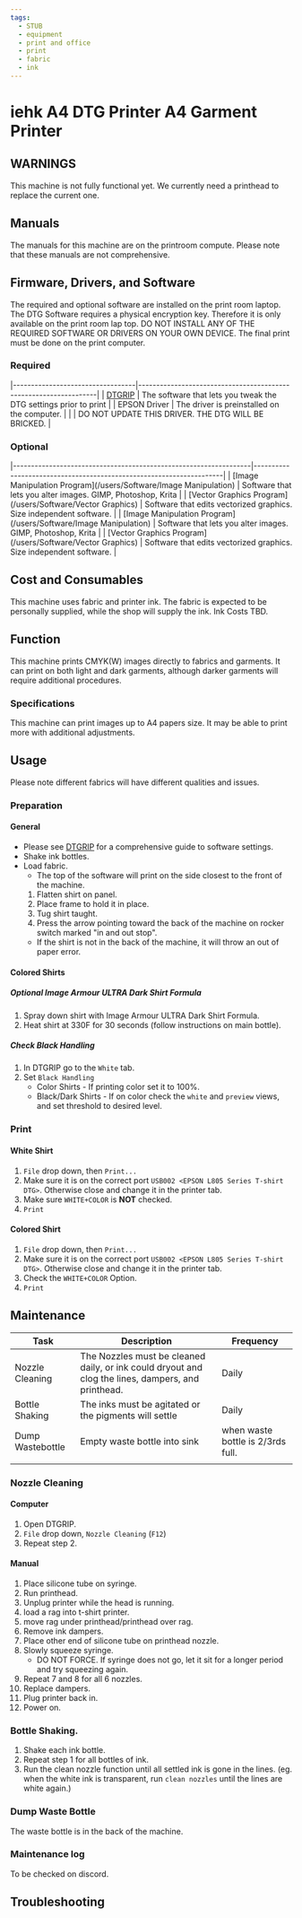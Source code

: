 ```yaml
---
tags:
  - STUB
  - equipment
  - print and office
  - print
  - fabric
  - ink
---
```

# iehk A4 DTG Printer A4 Garment Printer

## WARNINGS
This machine is not fully functional yet. 
We currently need a printhead to replace the current one.

## Manuals 
The manuals for this machine are on the printroom compute.
Please note that these manuals are not comprehensive.

## Firmware, Drivers, and Software
The required and optional software are installed on the print room laptop.
The DTG Software requires a physical encryption key.
Therefore it is only available on the print room lap top.
DO NOT INSTALL ANY OF THE REQUIRED SOFTWARE OR DRIVERS ON YOUR OWN DEVICE.
The final print must be done on the print computer.

### Required

|----------------------------------|------------------------------------------------------------------|
| [DTGRIP](/users/Software/DTGRIP) | The software that lets you tweak the DTG settings prior to print |
| EPSON Driver                     | The driver is preinstalled on the computer.                      |
|                                  | DO NOT UPDATE THIS DRIVER. THE DTG WILL BE BRICKED.              |

### Optional
|------------------------------------------------------------------|---------------------------------------------------------------------|
| [Image Manipulation Program](/users/Software/Image Manipulation) | Software that lets you alter images. GIMP, Photoshop, Krita         |
| [Vector Graphics Program](/users/Software/Vector Graphics)       | Software that edits vectorized graphics. Size independent software. |
| [Image Manipulation Program](/users/Software/Image Manipulation) | Software that lets you alter images. GIMP, Photoshop, Krita |
| [Vector Graphics Program](/users/Software/Vector Graphics)       | Software that edits vectorized graphics. Size independent software.                                                            |

## Cost and Consumables 
This machine uses fabric and printer ink.
The fabric is expected to be personally supplied, while the shop will supply the ink.
Ink Costs TBD.

## Function
This machine prints CMYK(W) images directly to fabrics and garments.
It can print on both light and dark garments, although darker garments will require additional procedures.
    
### Specifications
This machine can print images up to A4 papers size.
It may be able to print more with additional adjustments.

## Usage
Please note different fabrics will have different qualities and issues.
### Preparation
#### General
* Please see [DTGRIP](/users/Software/DTGRIP) for a comprehensive guide to software settings.
* Shake ink bottles.
* Load fabric.
   * The top of the software will print on the side closest to the front of the machine. 
   1. Flatten shirt on panel.
   2. Place frame to hold it in place.
   3. Tug shirt taught.
   4. Press the arrow pointing toward the back of the machine on rocker switch marked "in and out stop".
    - If the shirt is not in the back of the machine, it will throw an out of paper error.

#### Colored Shirts
##### Optional Image Armour ULTRA Dark Shirt Formula
1. Spray down shirt with Image Armour ULTRA Dark Shirt Formula.
2. Heat shirt at 330F for 30 seconds (follow instructions on main bottle).
##### Check Black Handling
1. In DTGRIP go to the `White` tab.
2. Set `Black Handling`
   * Color Shirts - If printing color set it to 100%. 
   * Black/Dark Shirts - If on color check the `white` and `preview` views, and set threshold to desired level.

### Print
#### White Shirt
1. `File` drop down, then `Print...`
2. Make sure it is on the correct port `USB002 <EPSON L805 Series T-shirt DTG>`. Otherwise close and change it in the printer tab.
3. Make sure `WHITE+COLOR` is **NOT** checked.
4. `Print`

#### Colored Shirt
1. `File` drop down, then `Print...`
2. Make sure it is on the correct port `USB002 <EPSON L805 Series T-shirt DTG>`. Otherwise close and change it in the printer tab.
3. Check the `WHITE+COLOR` Option.
4. `Print`

## Maintenance
| Task             | Description                                                                                        | Frequency                         |
|------------------|----------------------------------------------------------------------------------------------------|-----------------------------------|
| Nozzle Cleaning  | The Nozzles must be cleaned daily, or ink could dryout and clog the lines, dampers, and printhead. | Daily                             |
| Bottle Shaking   | The inks must be agitated or the pigments will settle                                              | Daily                             |
| Dump Wastebottle | Empty waste bottle into sink                                                                       | when waste bottle is 2/3rds full. |
|                  |                                                                                                    |                                   |

### Nozzle Cleaning
#### Computer
1. Open DTGRIP.
2. `File` drop down, `Nozzle Cleaning` (`F12`)
3. Repeat step 2.

#### Manual
1. Place silicone tube on syringe.
2. Run printhead.
3. Unplug printer while the head is running.
4. load a rag into t-shirt printer.
5. move rag under printhead/printhead over rag.
6. Remove ink dampers.
7. Place other end of silicone tube on printhead nozzle.
8. Slowly squeeze syringe.
   * DO NOT FORCE. If syringe does not go, let it sit for a longer period and try squeezing again.
9. Repeat 7 and 8 for all 6 nozzles.
10. Replace dampers.
11. Plug printer back in.
12. Power on.

### Bottle Shaking.
1. Shake each ink bottle.
2. Repeat step 1 for all bottles of ink.
3. Run the clean nozzle function until all settled ink is gone in the lines. (eg. when the white ink is transparent, run `clean nozzles` until the lines are white again.)

### Dump Waste Bottle 
The waste bottle is in the back of the machine.

### Maintenance log
To be checked on discord.

## Troubleshooting
